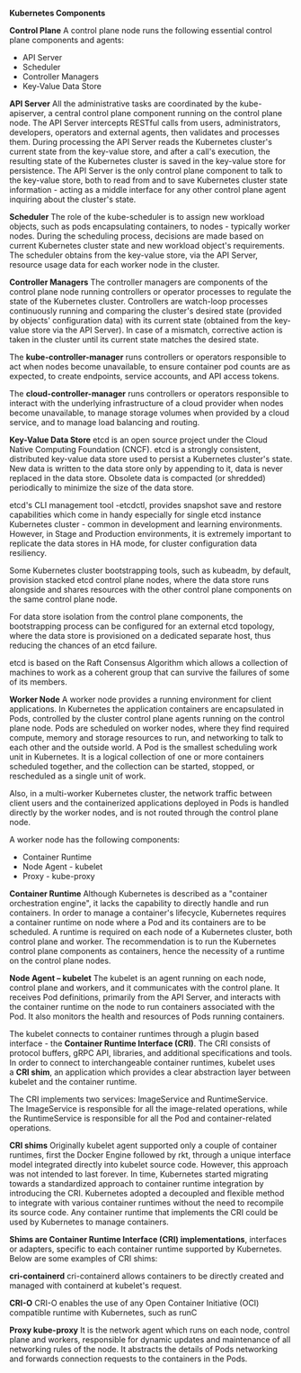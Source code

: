 **Kubernetes Components**

**Control Plane**
A control plane node runs the following essential control plane components and agents:
- API Server
- Scheduler
- Controller Managers
- Key-Value Data Store

**API Server**
All the administrative tasks are coordinated by the kube-apiserver, a central control plane component running on the control plane node. The API Server intercepts RESTful calls from users, administrators, developers, operators and external agents, then validates and processes them. During processing the API Server reads the Kubernetes cluster's current state from the key-value store, and after a call's execution, the resulting state of the Kubernetes cluster is saved in the key-value store for persistence. The API Server is the only control plane component to talk to the key-value store, both to read from and to save Kubernetes cluster state information - acting as a middle interface for any other control plane agent inquiring about the cluster's state.

**Scheduler**
The role of the kube-scheduler is to assign new workload objects, such as pods encapsulating containers, to nodes - typically worker nodes. During the scheduling process, decisions are made based on current Kubernetes cluster state and new workload object's requirements. The scheduler obtains from the key-value store, via the API Server, resource usage data for each worker node in the cluster.

**Controller Managers**
The controller managers are components of the control plane node running controllers or operator processes to regulate the state of the Kubernetes cluster. Controllers are watch-loop processes continuously running and comparing the cluster's desired state (provided by objects' configuration data) with its current state (obtained from the key-value store via the API Server). In case of a mismatch, corrective action is taken in the cluster until its current state matches the desired state.


The **kube-controller-manager** runs controllers or operators responsible to act when nodes become unavailable, to ensure container pod counts are as expected, to create endpoints, service accounts, and API access tokens.

The **cloud-controller-manager** runs controllers or operators responsible to interact with the underlying infrastructure of a cloud provider when nodes become unavailable, to manage storage volumes when provided by a cloud service, and to manage load balancing and routing.

**Key-Value Data Store**
etcd is an open source project under the Cloud Native Computing Foundation (CNCF). etcd is a strongly consistent, distributed key-value data store used to persist a Kubernetes cluster's state. New data is written to the data store only by appending to it, data is never replaced in the data store. Obsolete data is compacted (or shredded) periodically to minimize the size of the data store.

etcd's CLI management tool -etcdctl, provides snapshot save and restore capabilities which come in handy especially for single etcd instance Kubernetes cluster - common in development and learning environments. However, in Stage and Production environments, it is extremely important to replicate the data stores in HA mode, for cluster configuration data resiliency.

Some Kubernetes cluster bootstrapping tools, such as kubeadm, by default, provision stacked etcd control plane nodes, where the data store runs alongside and shares resources with the other control plane components on the same control plane node.

For data store isolation from the control plane components, the bootstrapping process can be configured for an external etcd topology, where the data store is provisioned on a dedicated separate host, thus reducing the chances of an etcd failure.

etcd is based on the Raft Consensus Algorithm which allows a collection of machines to work as a coherent group that can survive the failures of some of its members.


**Worker Node**
A worker node provides a running environment for client applications.
In Kubernetes the application containers are encapsulated in Pods, controlled by the cluster control plane agents running on the control plane node. Pods are scheduled on worker nodes, where they find required compute, memory and storage resources to run, and networking to talk to each other and the outside world. A Pod is the smallest scheduling work unit in Kubernetes. It is a logical collection of one or more containers scheduled together, and the collection can be started, stopped, or rescheduled as a single unit of work. 

Also, in a multi-worker Kubernetes cluster, the network traffic between client users and the containerized applications deployed in Pods is handled directly by the worker nodes, and is not routed through the control plane node.

A worker node has the following components:
- Container Runtime
- Node Agent - kubelet
- Proxy - kube-proxy

**Container Runtime**
Although Kubernetes is described as a "container orchestration engine", it lacks the capability to directly handle and run containers. In order to manage a container's lifecycle, Kubernetes requires a container runtime on node where a Pod and its containers are to be scheduled. A runtime is required on each node of a Kubernetes cluster, both control plane and worker. The recommendation is to run the Kubernetes control plane components as containers, hence the necessity of a runtime on the control plane nodes. 


**Node Agent – kubelet**
The kubelet is an agent running on each node, control plane and workers, and it communicates with the control plane. It receives Pod definitions, primarily from the API Server, and interacts with the container runtime on the node to run containers associated with the Pod. It also monitors the health and resources of Pods running containers.

The kubelet connects to container runtimes through a plugin based interface - the **Container Runtime Interface (CRI)**. The CRI consists of protocol buffers, gRPC API, libraries, and additional specifications and tools. In order to connect to interchangeable container runtimes, kubelet uses a **CRI shim**, an application which provides a clear abstraction layer between kubelet and the container runtime.

The CRI implements two services: ImageService and RuntimeService. The ImageService is responsible for all the image-related operations, while the RuntimeService is responsible for all the Pod and container-related operations.


**CRI shims**
Originally kubelet agent supported only a couple of container runtimes, first the Docker Engine followed by rkt, through a unique interface model integrated directly into kubelet source code. However, this approach was not intended to last forever. In time, Kubernetes started migrating towards a standardized approach to container runtime integration by introducing the CRI. Kubernetes adopted a decoupled and flexible method to integrate with various container runtimes without the need to recompile its source code. Any container runtime that implements the CRI could be used by Kubernetes to manage containers.

**Shims are Container Runtime Interface (CRI) implementations**, interfaces or adapters, specific to each container runtime supported by Kubernetes. Below are some examples of CRI shims:

**cri-containerd**
cri-containerd allows containers to be directly created and managed with containerd at kubelet's request.

**CRI-O**
CRI-O enables the use of any Open Container Initiative (OCI) compatible runtime with Kubernetes, such as runC


**Proxy kube-proxy**
It is the network agent which runs on each node, control plane and workers, responsible for dynamic updates and maintenance of all networking rules of the node. It abstracts the details of Pods networking and forwards connection requests to the containers in the Pods.
